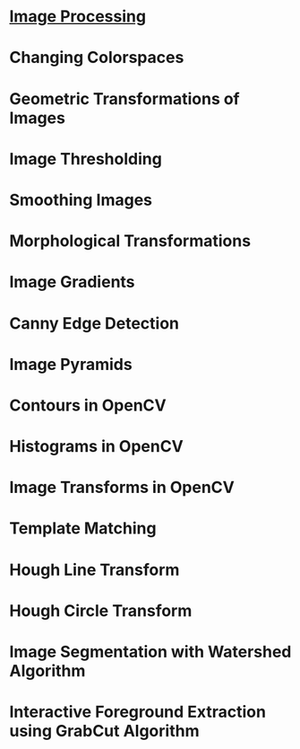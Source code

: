 # [Image Processing](https://opencv-python-tutroals.readthedocs.io/en/latest/py_tutorials/py_imgproc/py_geometric_transformations/py_geometric_transformations.html#geometric-transformations)

# Changing Colorspaces
# Geometric Transformations of Images
# Image Thresholding
# Smoothing Images
# Morphological Transformations
# Image Gradients
# Canny Edge Detection
# Image Pyramids
# Contours in OpenCV
# Histograms in OpenCV
# Image Transforms in OpenCV
# Template Matching
# Hough Line Transform
# Hough Circle Transform
# Image Segmentation with Watershed Algorithm
# Interactive Foreground Extraction using GrabCut Algorithm
